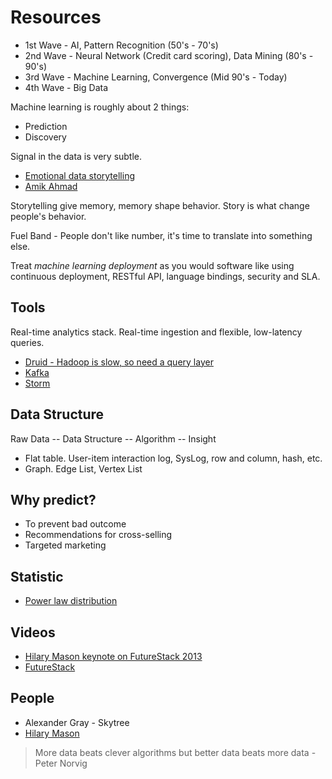 # Resources

* 1st Wave - AI, Pattern Recognition (50's - 70's)
* 2nd Wave - Neural Network (Credit card scoring), Data Mining (80's - 90's)
* 3rd Wave - Machine Learning, Convergence (Mid 90's - Today)
* 4th Wave - Big Data

Machine learning is roughly about 2 things:

* Prediction
* Discovery

Signal in the data is very subtle.

* [Emotional data storytelling](https://www.youtube.com/watch?v=ZT4RaDHoIpE)
* [Amik Ahmad](http://amikahmad.com/)

Storytelling give memory, memory shape behavior. Story is what change people's behavior.

Fuel Band - People don't like number, it's time to translate into something else.

Treat *machine learning deployment* as you would software like using continuous deployment, RESTful API, language bindings, security and SLA.

## Tools

Real-time analytics stack. Real-time ingestion and flexible, low-latency queries.

* [Druid - Hadoop is slow, so need a query layer](http://druid.io/)
* [Kafka](http://kafka.apache.org/)
* [Storm](http://storm.incubator.apache.org/)

## Data Structure

Raw Data -- Data Structure -- Algorithm -- Insight

* Flat table. User-item interaction log, SysLog, row and column, hash, etc.
* Graph. Edge List, Vertex List

## Why predict?

* To prevent bad outcome
* Recommendations for cross-selling
* Targeted marketing

## Statistic

* [Power law distribution](http://data.heapanalytics.com/your-average-revenue-per-customer-is-meaningless/)

## Videos

* [Hilary Mason keynote on FutureStack 2013](http://www.youtube.com/watch?v=LXJgQalT1LU)
* [FutureStack](http://futurestack.io/videos)

## People

* Alexander Gray - Skytree
* [Hilary Mason](http://www.hilarymason.com/)

> More data beats clever algorithms but better data beats more data - Peter Norvig